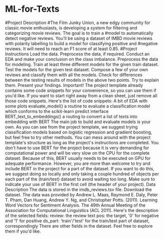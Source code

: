 # ML-for-Texts
#Project Description
#The Film Junky Union, a new edgy community for classic movie enthusiasts, is developing a system for filtering and categorizing movie reviews. The goal is to train a #model to automatically detect negative reviews. You'll be using a dataset of IMBD movie reviews with polarity labelling to build a model for classifying positive and #negative reviews. It will need to reach an F1 score of at least 0.85.
#Project Instructions
Load the data.
Preprocess the data, if required.
Conduct an EDA and make your conclusion on the class imbalance.
Preprocess the data for modeling.
Train at least three different models for the given train dataset.
Test the models for the given test dataset.
Compose a few of your own reviews and classify them with all the models.
Check for differences between the testing results of models in the above two points. Try to explain them.
Present your findings.
Important! The project template already contains some code snippets for your convenience, so you can use them if you'd like. If you want to start right away from a clean sheet, just remove all those code snippets. Here's the list of code snippets:
A bit of EDA with some plots
evaluate_model()
a routine to evaluate a classification model which conforms to the scikit-learn predict interface
BERT_text_to_embeddings()
a routing to convert a list of texts into embedding with BERT
The main job to build and evaluate models is your own.
As you can see from the project template, we suggest trying classification models based on logistic regression and gradient boosting, but feel free to try other methods. You can mess around with the project template's structure as long as the project's instructions are completed.
You don't have to use BERT for the project because it is very demanding for computational power and will be very slow on the CPU for the complete dataset. Because of this, BERT usually needs to be executed on GPU for adequate performance. However, you are more than welcome to try and include BERT in the project for a part of the dataset. If you want to do this, we suggest doing so locally and only taking a couple hundred of objects per each part of the (train/test) dataset to avoid waiting too long. Make sure to indicate your use of BERT in the first cell (the header of your project).
Data Description
The data is stored in the imdb_reviews.tsv file. Download the dataset.
The data was provided by Andrew L. Maas, Raymond E. Daly, Peter T. Pham, Dan Huang, Andrew Y. Ng, and Christopher Potts. (2011). Learning Word Vectors for Sentiment Analysis. The 49th Annual Meeting of the Association for Computational Linguistics (ACL 2011).
Here's the description of the selected fields:
review: the review text
pos: the target, '0' for negative and '1' for positive
ds_part: 'train'/'test' for the train/test part of dataset, correspondingly
There are other fields in the dataset. Feel free to explore them if you'd like.
